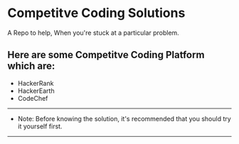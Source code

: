 # Competitve Coding Solutions
A Repo to help, When you're stuck at a particular problem.

## Here are some Competitve Coding Platform which are:
* HackerRank
* HackerEarth
* CodeChef




--------------------------------------------------------------------------------------------
* Note: Before knowing the solution, it's recommended that you should try it yourself first.
--------------------------------------------------------------------------------------------